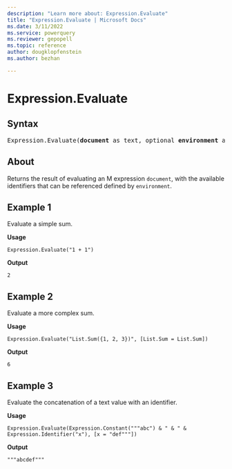```yaml
---
description: "Learn more about: Expression.Evaluate"
title: "Expression.Evaluate | Microsoft Docs"
ms.date: 3/11/2022
ms.service: powerquery
ms.reviewer: gepopell
ms.topic: reference
author: dougklopfenstein
ms.author: bezhan

---
```

# Expression.Evaluate

## Syntax

<pre>
Expression.Evaluate(<b>document</b> as text, optional <b>environment</b> as nullable record) as any
</pre>
  
## About

Returns the result of evaluating an M expression `document`, with the available identifiers that can be referenced defined by `environment`.

## Example 1

Evaluate a simple sum.

**Usage**

```powerquery-m
Expression.Evaluate("1 + 1")
```

**Output**

`2`

## Example 2

Evaluate a more complex sum.

**Usage**

```powerquery-m
Expression.Evaluate("List.Sum({1, 2, 3})", [List.Sum = List.Sum])
```

**Output**

`6`

## Example 3

Evaluate the concatenation of a text value with an identifier.

**Usage**

```powerquery-m
Expression.Evaluate(Expression.Constant("""abc") & " & " & Expression.Identifier("x"), [x = "def"""])
```

**Output**

`"""abcdef"""`
